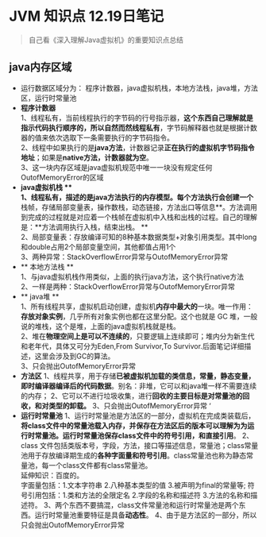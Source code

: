 #  JVM 知识点 12.19日笔记 
> 自己看《深入理解Java虚拟机》的重要知识点总结  

## java内存区域 
- 运行数据区域分为： 程序计数器，java虚拟机栈，本地方法栈，java堆，方法区，运行时常量池  
-  **程序计数器**  
1、线程私有，当前线程执行的字节码的行号指示器，**这个东西自己理解就是指示代码执行顺序的，所以自然而然线程私有**，字节码解释器也就是根据计数器的值来依次选取下一条需要执行的字节码指令。  
2、线程中如果执行的是**java方法**，计数器记录**正在执行的虚拟机字节码指令地址**；如果是**native方法，计数器就为空**。   
3、这一块内存区域是java虚拟机规范中唯一一块没有规定任何 OutofMemoryError的区域  
- **java虚拟机栈 **  
1、线程私有，描述的是java方法执行的内存模型。每个方法执行会创建一个**栈帧，存储局部变量表，操作数栈，动态链接，方法出口等信息**。方法调用到完成的过程就是对应着一个栈帧在虚拟机中入栈和出栈的过程。自己的理解是：**方法调用执行入栈，结束出栈。 **  
2、局部变量表：存放编译可知的8种基本数据类型+对象引用类型。其中long和double占用2个局部变量空间，其他都值占用1个  
3、两种异常：StackOverflowError异常与OutofMemoryError异常
- **  本地方法栈  **   
1、与java虚拟机栈作用类似，上面的执行java方法，这个执行native方法  
2、一样是两种：StackOverflowError异常与OutofMemoryError异常  
- **  java堆  **   
1、所有线程共享，虚拟机启动创建，虚拟机**内存中最大的**一块。唯一作用：**存放对象实例**，几乎所有对象实例也都在这里分配。这个也就是 GC 堆，一般说的堆栈，这个是堆，上面的java虚拟机栈就是栈。  
2、堆在**物理空间上是可以不连续的**，只要逻辑上连续即可；堆内分为新生代和老年代，具体又可分为Eden,From Survivor,To Survivor.后面笔记详细描述，这里会涉及到GC的算法。  
3、只会抛出OutofMemoryError异常 
- **方法区**
1、线程共享，用于存储**已被虚拟机加载的类信息，常量，静态变量，即时编译器编译后的代码数据**。别名：非堆，它可以和java堆一样不需要连续的内存；
2、它可以不进行垃圾收集，进行**回收的主要目标是对常量池的回收，和对类型的卸载。**
3、只会抛出OutofMemoryError异常 ‘
- **运行时常量池**
1、运行时常量池是方法区的一部分，虚拟机在完成类装载后，**将class文件中的常量池载入内存，并保存在方法区后的版本可以理解为为运行时常量池。**运行时常量池保存**class文件中的符号引用，和直接引用**。
2、class 文件包括类版本号，字段，方法，接口等描述信息，常量池；class常量池用于存放编译期生成的**各种字面量和符号引用**。class常量池也称为静态常量池，每一个class文件都有class常量池。  
延伸知识：百度的。	
	字面量包括：1.文本字符串 2.八种基本类型的值 3.被声明为final的常量等;
	符号引用包括：1.类和方法的全限定名 2.字段的名称和描述符 3.方法的名称和描述符。
3、两个东西不要搞混，class文件常量池和运行时常量池是两个东西。运行时常量池重要特征是具备**动态性**。 
4、由于是方法区的一部分，所以只会抛出OutofMemoryError异常 